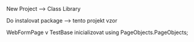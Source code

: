 New Project --> Class Library

Do instalovat package --> tento projekt vzor

WebFormPage  v TestBase inicializovat using PageObjects.PageObjects;